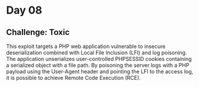 # Day 08
## Challenge: Toxic
This exploit targets a PHP web application vulnerable to insecure deserialization combined with Local File Inclusion (LFI) and log poisoning.
The application unserializes user-controlled PHPSESSID cookies containing a serialized object with a file path. By poisoning the server logs with a PHP payload using the User-Agent header and pointing the LFI to the access log, 
it is possible to achieve Remote Code Execution (RCE).

